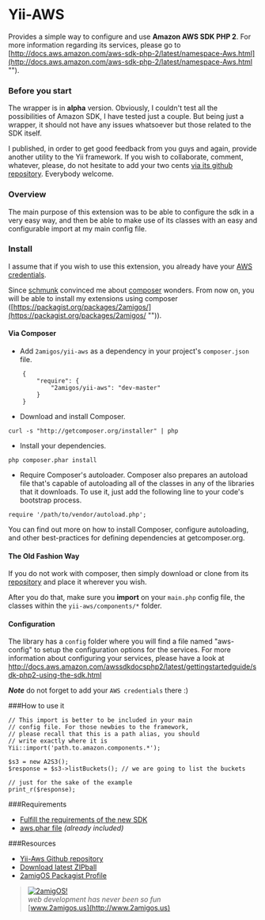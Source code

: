 # Yii-AWS

Provides a simple way to configure and use **Amazon AWS SDK PHP 2**. For more information regarding its services, please go to [http://docs.aws.amazon.com/aws-sdk-php-2/latest/namespace-Aws.html](http://docs.aws.amazon.com/aws-sdk-php-2/latest/namespace-Aws.html "").

### Before you start
The wrapper is in **alpha** version. Obviously, I couldn't test all the possibilities of Amazon SDK, I have tested just a couple. But being just a wrapper, it should not have any issues whatsoever but those related to the SDK itself. 

I published, in order to get good feedback from you guys and again, provide another utility to the Yii framework. If you wish to collaborate, comment, whatever, please, do not hesitate to add your two cents [via its github repository](https://github.com/2amigos/yii-aws ""). Everybody welcome.

### Overview

The main purpose of this extension was to be able to configure the sdk in a very easy way, and then be able to make use of its classes with an easy and configurable import at my main config file.

### Install
I assume that if you wish to use this extension, you already have your [AWS credentials](http://aws.amazon.com/es/ ""). 

Since [schmunk](https://github.com/schmunk42 "") convinced me about [composer](http://getcomposer.org "") wonders. From now on, you will be able to install my extensions using composer ([https://packagist.org/packages/2amigos/](https://packagist.org/packages/2amigos/ "")). 

#### Via Composer
- Add `2amigos/yii-aws` as a dependency in your project's `composer.json` file.  

```
	{
   		"require": {
      		"2amigos/yii-aws": "dev-master"
   		}
	}
```

- Download and install Composer.  
```
curl -s "http://getcomposer.org/installer" | php
```
- Install your dependencies.  
```
php composer.phar install
```
- Require Composer's autoloader.
Composer also prepares an autoload file that's capable of autoloading all of the classes in any of the libraries that it downloads. To use it, just add the following line to your code's bootstrap process.  
```
require '/path/to/vendor/autoload.php';
```

You can find out more on how to install Composer, configure autoloading, and other best-practices for defining dependencies at getcomposer.org.

#### The Old Fashion Way
If you do not work with composer, then simply download or clone from its [repository](https://github.com/tonydspaniard/yii-aws "") and place it wherever you wish. 

After you do that, make sure you **import** on your `main.php` config file, the classes within the `yii-aws/components/*` folder.

#### Configuration 
The library has a `config` folder where you will find a file named "aws-config" to setup the configuration options for the services. For more information about configuring your services, please have a look at [http://docs.aws.amazon.com/awssdkdocsphp2/latest/gettingstartedguide/sdk-php2-using-the-sdk.html ](http://docs.aws.amazon.com/awssdkdocsphp2/latest/gettingstartedguide/sdk-php2-using-the-sdk.html  "")

***Note*** do not forget to add your `AWS credentials` there :)

###How to use it
~~~
// This import is better to be included in your main
// config file. For those newbies to the framework, 
// please recall that this is a path alias, you should 
// write exactly where it is
Yii::import('path.to.amazon.components.*');

$s3 = new A2S3();
$response = $s3->listBuckets(); // we are going to list the buckets

// just for the sake of the example
print_r($response);
~~~

###Requirements
- [Fulfill the requirements of the new SDK](http://docs.aws.amazon.com/awssdkdocsphp2/latest/gettingstartedguide/sdk-php2-prep-for-using-the-sdk.html)
- [aws.phar file](http://docs.aws.amazon.com/awssdkdocsphp2/latest/gettingstartedguide/sdk-php2-installing-the-sdk.html#sdk-php2-installing-via-phar) *(already included)*

###Resources  
- [Yii-Aws Github repository](https://github.com/tonydspaniard/yii-aws)  
- [Download latest ZIPball](https://github.com/2amigos/yii-aws/archive/master.zip)
- [2amigOS Packagist Profile](https://packagist.org/packages/2amigos/)

> [![2amigOS!](http://www.gravatar.com/avatar/55363394d72945ff7ed312556ec041e0.png)](http://www.2amigos.us)    
<i>web development has never been so fun</i>  
[www.2amigos.us](http://www.2amigos.us) 
